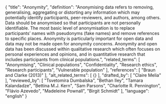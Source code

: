{
  "title": "Anonymity",
  "definition": "Anonymising data refers to removing, generalising, aggregating or distorting any information which may potentially identify participants, peer-reviewers, and authors, among others. Data should be anonymised so that participants are not personally identifiable. The most basic level of anonymisation is to replace participants’ names with pseudonyms (fake names) and remove references to specific places. Anonymity is particularly important for open data and data may not be made open for anonymity concerns. Anonymity and open data has been discussed within qualitative research which often focuses on personal experiences and opinions, and in quantitative research that includes participants from clinical populations.",
  "related_terms": [
    "Anonymising",
    "Clinical populations",
    "Confidentiality",
    "Research ethics",
    "Research participants",
    "Vulnerable population"
  ],
  "references": [
    "Braun and Clarke (2013)"
  ],
  "alt_related_terms": [
    {}
  ],
  "drafted_by": [
    "Claire Melia"
  ],
  "reviewed_by": [
    "Tsvetomira Dumbalska",
    "Bethan Iley",
    "Tamara Kalandadze",
    "Bettina M.J. Kern",
    "Sam Parsons",
    "Charlotte R. Pennington",
    "Flávio Azevedo",
    "Madeleine Pownall",
    "Birgit Schmidt"
  ],
  "language": "english"
}
